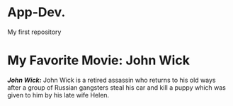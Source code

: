 # App-Dev.
My first repository
# My Favorite Movie: **John Wick** 
_**John Wick:**_ John Wick is a retired assassin who returns to his old ways after a group of Russian gangsters steal his car and kill a puppy which was given to him by his late wife Helen.







